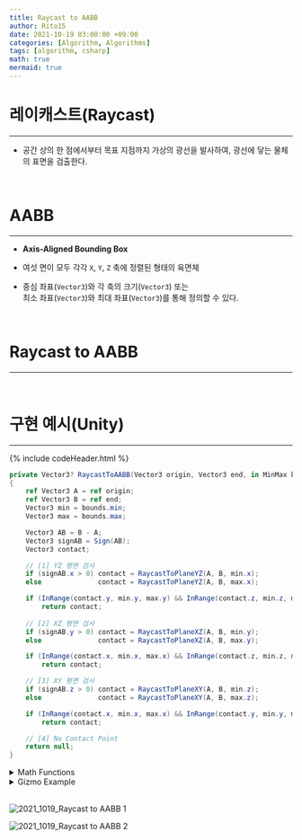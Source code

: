 ```yaml
---
title: Raycast to AABB
author: Rito15
date: 2021-10-19 03:00:00 +09:00
categories: [Algorithm, Algorithms]
tags: [algorithm, csharp]
math: true
mermaid: true
---
```


# 레이캐스트(Raycast)
---

- 공간 상의 한 점에서부터 목표 지점까지 가상의 광선을 발사하여, 광선에 닿는 물체의 표면을 검출한다.

<br>


# AABB
---

- **Axis-Aligned Bounding Box**

- 여섯 면이 모두 각각 `X`, `Y`, `Z` 축에 정렬된 형태의 육면체

- 중심 좌표(`Vector3`)와 각 축의 크기(`Vector3`) 또는<br>
  최소 좌표(`Vector3`)와 최대 좌표(`Vector3`)를 통해 정의할 수 있다.

<br>


# Raycast to AABB
---



<br>


# 구현 예시(Unity)
---

{% include codeHeader.html %}
```cs
private Vector3? RaycastToAABB(Vector3 origin, Vector3 end, in MinMax bounds)
{
    ref Vector3 A = ref origin;
    ref Vector3 B = ref end;
    Vector3 min = bounds.min;
    Vector3 max = bounds.max;

    Vector3 AB = B - A;
    Vector3 signAB = Sign(AB);
    Vector3 contact;

    // [1] YZ 평면 검사
    if (signAB.x > 0) contact = RaycastToPlaneYZ(A, B, min.x);
    else              contact = RaycastToPlaneYZ(A, B, max.x);

    if (InRange(contact.y, min.y, max.y) && InRange(contact.z, min.z, max.z))
        return contact;
        
    // [2] XZ 평면 검사
    if (signAB.y > 0) contact = RaycastToPlaneXZ(A, B, min.y);
    else              contact = RaycastToPlaneXZ(A, B, max.y);

    if (InRange(contact.x, min.x, max.x) && InRange(contact.z, min.z, max.z))
        return contact;

    // [3] XY 평면 검사
    if (signAB.z > 0) contact = RaycastToPlaneXY(A, B, min.z);
    else              contact = RaycastToPlaneXY(A, B, max.z);

    if (InRange(contact.x, min.x, max.x) && InRange(contact.y, min.y, max.y))
        return contact;

    // [4] No Contact Point
    return null;
}
```

<details>
<summary markdown="span"> 
Math Functions
</summary>

```cs
/// <summary> XY 평면에 정렬된 평면을 향해 레이캐스트 </summary>
private Vector3 RaycastToPlaneXY(in Vector3 A, in Vector3 B, float planeZ)
{
    float ratio = (B.z - planeZ) / (B.z - A.z);
    Vector3 C;
    C.x = (A.x - B.x) * ratio + (B.x);
    C.y = (A.y - B.y) * ratio + (B.y);
    C.z = planeZ;
    return C;
}
/// <summary> XZ 평면에 정렬된 평면을 향해 레이캐스트 </summary>
private Vector3 RaycastToPlaneXZ(in Vector3 A, in Vector3 B, float planeY)
{
    float ratio = (B.y - planeY) / (B.y - A.y);
    Vector3 C;
    C.x = (A.x - B.x) * ratio + (B.x);
    C.z = (A.z - B.z) * ratio + (B.z);
    C.y = planeY;
    return C;
}
/// <summary> YZ 평면에 정렬된 평면을 향해 레이캐스트 </summary>
private Vector3 RaycastToPlaneYZ(in Vector3 A, in Vector3 B, float planeX)
{
    float ratio = (B.x - planeX) / (B.x - A.x);
    Vector3 C;
    C.y = (A.y - B.y) * ratio + (B.y);
    C.z = (A.z - B.z) * ratio + (B.z);
    C.x = planeX;
    return C;
}

/// <summary> 벡터의 각 요소마다 부호값 계산 </summary>
private Vector3 Sign(in Vector3 vec)
{
    return new Vector3(
        vec.x >= 0f ? 1f : -1f,
        vec.y >= 0f ? 1f : -1f,
        vec.z >= 0f ? 1f : -1f
    );
}

/// <summary> 값이 닫힌 범위 내에 있는지 검사 </summary>
private bool InRange(float value, float min, float max)
{
    return min <= value && value <= max;
}
```

</details>

<details>
<summary markdown="span"> 
Gizmo Example
</summary>

```cs
// MonoBehaviour Script


```

</details>

<br>

![2021_1019_Raycast to AABB 1](https://user-images.githubusercontent.com/42164422/137787643-ae6112a8-cda8-441e-b911-145f19be2d26.gif)

![2021_1019_Raycast to AABB 2](https://user-images.githubusercontent.com/42164422/137787645-e0d14cd9-7116-4f76-bb0a-7c5bacc76c83.gif)

<br>

